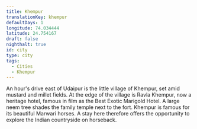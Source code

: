 ```yaml
---
title: Khempur
translationKey: khempur
defaultDays: 1
longitude: 74.034444
latitude: 24.754167
draft: false
nighthalt: true
id: city
type: city
tags:
  - Cities
  - Khempur
---
```

An hour's drive east of Udaipur is the little village of Khempur, set amid mustard and millet fields. At the edge of the village is Ravla Khempur, now a heritage hotel, famous in film as the Best Exotic Marigold Hotel. A large neem tree shades the family temple next to the fort. Khempur is famous for its beautiful Marwari horses. A stay here therefore offers the opportunity to explore the Indian countryside on horseback.